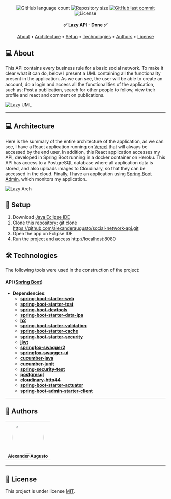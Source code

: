 <p align="center">
  <img alt="GitHub language count" src="https://img.shields.io/github/languages/count/alexanderaugusto/social-network-api?color=%2304D361">

  <img alt="Repository size" src="https://img.shields.io/github/repo-size/alexanderaugusto/social-network-api">
  
  <a href="https://github.com/alexanderaugusto/social-network-api/commits/master">
    <img alt="GitHub last commit" src="https://img.shields.io/github/last-commit/alexanderaugusto/social-network-api">
  </a>
    
   <img alt="License" src="https://img.shields.io/badge/license-MIT-brightgreen">  
</p>

<h4 align="center"> 
	✅ Lazy API - Done ✅
</h4>

<p align="center">
 <a href="#-about">About</a> •
 <a href="#-architecture">Architecture</a> • 
  <a href="#-setup">Setup</a> • 
 <a href="#-technologies">Technologies</a> • 
 <a href="#-authors">Authors</a> • 
 <a href="#-license">License</a>
</p>


## 💻 About

This API contains every business rule for a basic social network. To make it clear what it can do, below I present a UML containing all the functionality present in the application. As we can see, the user will be able to create an account, do a login and access all the functionalities of the application, such as: Post a publication, search for other people to follow, view their profile and react and comment on publications.

![Lazy UML](https://user-images.githubusercontent.com/51683816/117968007-19d7ae00-b2fc-11eb-8a6b-d58c4774ce32.jpg)

---


## 💻 Architecture

Here is the summary of the entire architecture of the application, as we can see, I have a React application running on [Vercel](http://vercel.com/) that will always be accessed by the end user. In addition, this React application accesses my API, developed in Spring Boot running in a docker container on Heroku. This API has access to a PostgreSQL database where all application data is stored, and also uploads images to Cloudinary, so that they can be accessed in the cloud. Finally, I have an application using [Spring Boot Admin](https://github.com/codecentric/spring-boot-admin), which monitors my application.

![Lazy Arch](https://user-images.githubusercontent.com/51683816/117969484-d716d580-b2fd-11eb-8ce7-685c93650d0f.png)

## 🚀 Setup

1. Download [Java Eclipse IDE](https://www.eclipse.org/downloads/)
2. Clone this repository: git clone https://github.com/alexanderaugusto/social-network-api.git
3. Open the app on Eclipse IDE
4. Run the project and access http://localhost:8080

## 🛠 Technologies

The following tools were used in the construction of the project:

#### **API**  ([Spring Boot](https://spring.io/projects/spring-boot))
- **Dependencies**:
  -   **[spring-boot-starter-web](https://mvnrepository.com/artifact/org.springframework.boot/spring-boot-starter-web)**
  -   **[spring-boot-starter-test](https://mvnrepository.com/artifact/org.springframework.boot/spring-boot-starter-test)**
  -   **[spring-boot-devtools](https://mvnrepository.com/artifact/org.springframework.boot/spring-boot-devtools)**
  -   **[spring-boot-starter-data-jpa](https://mvnrepository.com/artifact/org.springframework.boot/spring-boot-starter-data-jpa)**
  -   **[h2](https://mvnrepository.com/artifact/com.h2database/h2)**
  -   **[spring-boot-starter-validation](https://mvnrepository.com/artifact/org.springframework.boot/spring-boot-starter-validation)**
  -   **[spring-boot-starter-cache](https://mvnrepository.com/artifact/org.springframework.boot/spring-boot-starter-cache)**
  -   **[spring-boot-starter-security](https://mvnrepository.com/artifact/org.springframework.boot/spring-boot-starter-security)**
  -   **[jjwt](https://mvnrepository.com/artifact/io.jsonwebtoken/jjwt)**
  -   **[springfox-swagger2](https://mvnrepository.com/artifact/io.springfox/springfox-swagger2)**
  -   **[springfox-swagger-ui](https://mvnrepository.com/artifact/io.springfox/springfox-swagger-ui)**
  -   **[cucumber-java](https://mvnrepository.com/artifact/io.cucumber/cucumber-java)**
  -   **[cucumber-junit](https://mvnrepository.com/artifact/info.cukes/cucumber-junit)**
  -   **[spring-security-test](https://mvnrepository.com/artifact/org.springframework.security/spring-security-test)**
  -   **[postgresql](https://mvnrepository.com/artifact/org.postgresql/postgresql)**
  -   **[cloudinary-http44](https://mvnrepository.com/artifact/com.cloudinary/cloudinary-http44)**
  -   **[spring-boot-starter-actuator](https://mvnrepository.com/artifact/org.springframework.boot/spring-boot-starter-actuator)**
  -   **[spring-boot-admin-starter-client](https://mvnrepository.com/artifact/de.codecentric/spring-boot-admin-starter-client)**

---

## 🦸 Authors

<table>
  <tr>
    <td align="center"><a href="https://github.com/alexanderaugusto/"><img style="border-radius: 50%;" src="https://avatars2.githubusercontent.com/u/51683816?v=4" width="100px;" alt=""/><br /><sub><b>Alexander Augusto</b></sub></a>
    </td>      
  </tr>
</table>

---

## 📝 License

This project is under license [MIT](./LICENSE).
